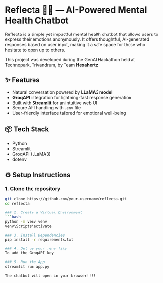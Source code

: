 # Reflecta 🧠💬 — AI-Powered Mental Health Chatbot

Reflecta is a simple yet impactful mental health chatbot that allows users to express their emotions anonymously. It offers thoughtful, AI-generated responses based on user input, making it a safe space for those who hesitate to open up to others.

This project was developed during the GenAI Hackathon held at Technopark, Trivandrum, by Team **Hexahertz**

## ✨ Features

- Natural conversation powered by **LLaMA3 model**
- **GroqAPI** integration for lightning-fast response generation
- Built with **Streamlit** for an intuitive web UI
- Secure API handling with `.env` file
- User-friendly interface tailored for emotional well-being

## 📦 Tech Stack

- Python
- Streamlit
- GroqAPI (LLaMA3)
- dotenv

## ⚙️ Setup Instructions

### 1. Clone the repository
```bash
git clone https://github.com/your-username/reflecta.git
cd reflecta

### 2. Create a Virtual Environment
```bash
python -m venv venv
venv\Scripts\activate

### 3. Install Dependencies
pip install -r requirements.txt

### 4. Set up your .env file
To add the GroqAPI key

### 5. Run the App
streamlit run app.py

The chatbot will open in your browser!!!!

